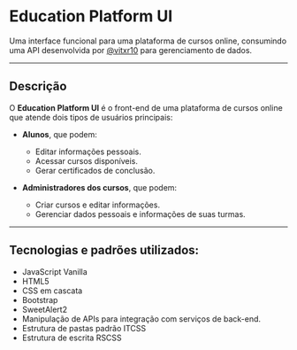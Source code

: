 # Education Platform UI

Uma interface funcional para uma plataforma de cursos online, consumindo uma API desenvolvida por [@vitxr10](https://github.com/vitxr10) para gerenciamento de dados.

---

## Descrição

O **Education Platform UI** é o front-end de uma plataforma de cursos online que atende dois tipos de usuários principais:  
- **Alunos**, que podem:  
  - Editar informações pessoais.  
  - Acessar cursos disponíveis.  
  - Gerar certificados de conclusão.
     
- **Administradores dos cursos**, que podem:  
  - Criar cursos e editar informações.  
  - Gerenciar dados pessoais e informações de suas turmas.  

---

## Tecnologias e padrões utilizados:

- JavaScript Vanilla
- HTML5
- CSS em cascata
- Bootstrap
- SweetAlert2
- Manipulação de APIs para integração com serviços de back-end.
- Estrutura de pastas padrão ITCSS
- Estrutura de escrita RSCSS
